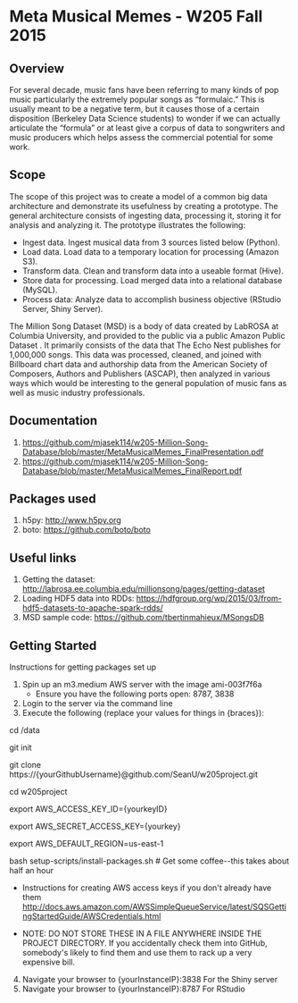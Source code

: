# Meta Musical Memes - W205 Fall 2015

## Overview
For several decade, music fans have been referring to many kinds of pop music particularly the extremely popular songs as “formulaic.” This is usually meant to be a negative term, but it causes those of a certain disposition (Berkeley Data Science students) to wonder if we can actually articulate the “formula” or at least give a corpus of data to songwriters and music producers which helps assess the commercial potential for some work.

## Scope
The scope of this project was to create a model of a common big data architecture and demonstrate its usefulness by creating a prototype. The general architecture consists of ingesting data, processing it, storing it for analysis and analyzing it. The prototype illustrates the following:
* Ingest data. Ingest musical data from 3 sources listed below (Python).
* Load data. Load data to a temporary location for processing (Amazon S3).
* Transform data. Clean and transform data into a useable format (Hive).
* Store data for processing. Load merged data into a relational database (MySQL).
* Process data: Analyze data to accomplish business objective (RStudio Server, Shiny Server).

The Million Song Dataset (MSD) is a body of data created by LabROSA at Columbia University, and provided to the public via a public Amazon Public Dataset . It primarily consists of the data that The Echo Nest publishes for 1,000,000 songs. This data was processed, cleaned, and joined with Billboard chart data and authorship data from the American Society of Composers, Authors and Publishers (ASCAP), then analyzed in various ways which would be interesting to the general population of music fans as well as music industry professionals.

## Documentation
1. https://github.com/mjasek114/w205-Million-Song-Database/blob/master/MetaMusicalMemes_FinalPresentation.pdf
2. https://github.com/mjasek114/w205-Million-Song-Database/blob/master/MetaMusicalMemes_FinalReport.pdf

## Packages used
1. h5py: http://www.h5py.org
2. boto: https://github.com/boto/boto

## Useful links
1. Getting the dataset: http://labrosa.ee.columbia.edu/millionsong/pages/getting-dataset
2. Loading HDF5 data into RDDs: https://hdfgroup.org/wp/2015/03/from-hdf5-datasets-to-apache-spark-rdds/
3. MSD sample code: https://github.com/tbertinmahieux/MSongsDB

## Getting Started
Instructions for getting packages set up

1. Spin up an m3.medium AWS server with the image ami-003f7f6a
	* Ensure you have the following ports open: 8787, 3838
2. Login to the server via the command line
3. Execute the following (replace your values for things in {braces}):

cd /data

git init

git clone https://{yourGithubUsername}@github.com/SeanU/w205project.git

cd w205project

export AWS_ACCESS_KEY_ID={yourkeyID}

export AWS_SECRET_ACCESS_KEY={yourkey}

export AWS_DEFAULT_REGION=us-east-1

bash setup-scripts/install-packages.sh # Get some coffee--this takes about half an hour

  * Instructions for creating AWS access keys if you don't already have them 
http://docs.aws.amazon.com/AWSSimpleQueueService/latest/SQSGettingStartedGuide/AWSCredentials.html
 
  * NOTE: DO NOT STORE THESE IN A FILE ANYWHERE INSIDE THE PROJECT DIRECTORY. If you accidentally check them into GitHub, somebody's likely to find them and use them to rack up a very expensive bill.

4. Navigate your browser to {yourInstanceIP}:3838 For the Shiny server
5. Navigate your browser to {yourInstanceIP}:8787 For RStudio

